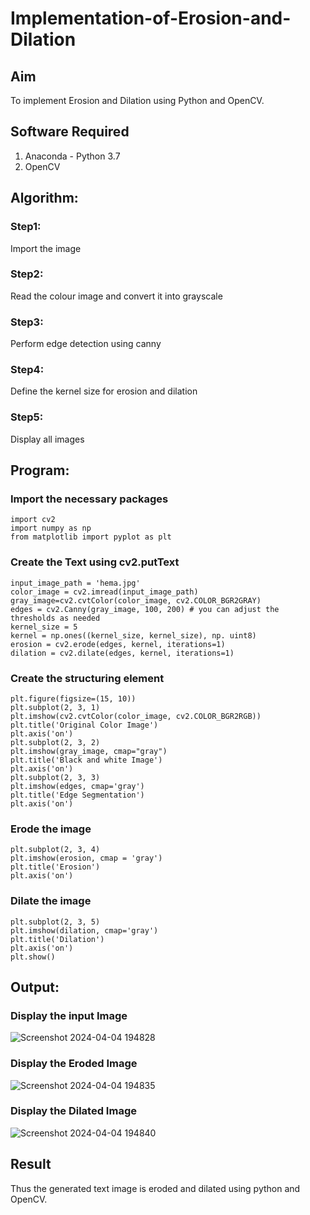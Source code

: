 # Implementation-of-Erosion-and-Dilation
## Aim
To implement Erosion and Dilation using Python and OpenCV.
## Software Required
1. Anaconda - Python 3.7
2. OpenCV
## Algorithm:
### Step1:
Import the image

### Step2:
Read the colour image and convert it into grayscale

### Step3:
Perform edge detection using canny

### Step4:
Define the kernel size for erosion and dilation

### Step5:
Display all images

## Program:

### Import the necessary packages
```
import cv2
import numpy as np
from matplotlib import pyplot as plt
```
### Create the Text using cv2.putText
```
input_image_path = 'hema.jpg'
color_image = cv2.imread(input_image_path)
gray_image=cv2.cvtColor(color_image, cv2.COLOR_BGR2GRAY)
edges = cv2.Canny(gray_image, 100, 200) # you can adjust the thresholds as needed
kernel_size = 5
kernel = np.ones((kernel_size, kernel_size), np. uint8)
erosion = cv2.erode(edges, kernel, iterations=1)
dilation = cv2.dilate(edges, kernel, iterations=1)
```
### Create the structuring element
```
plt.figure(figsize=(15, 10))
plt.subplot(2, 3, 1)
plt.imshow(cv2.cvtColor(color_image, cv2.COLOR_BGR2RGB))
plt.title('Original Color Image')
plt.axis('on')
plt.subplot(2, 3, 2)
plt.imshow(gray_image, cmap="gray")
plt.title('Black and white Image')
plt.axis('on')
plt.subplot(2, 3, 3)
plt.imshow(edges, cmap='gray')
plt.title('Edge Segmentation')
plt.axis('on')
```
### Erode the image
```
plt.subplot(2, 3, 4)
plt.imshow(erosion, cmap = 'gray')
plt.title('Erosion')
plt.axis('on')
```
### Dilate the image
```
plt.subplot(2, 3, 5)
plt.imshow(dilation, cmap='gray')
plt.title('Dilation')
plt.axis('on')
plt.show()

```
## Output:

### Display the input Image

![Screenshot 2024-04-04 194828](https://github.com/Hemasonica774/erosion-dilation/assets/118361409/f0fc23dc-50ab-4f5f-b9c5-e028e2973c18)

### Display the Eroded Image

![Screenshot 2024-04-04 194835](https://github.com/Hemasonica774/erosion-dilation/assets/118361409/4d39a760-dcd1-4c26-b7de-dfdde3e73568)

### Display the Dilated Image

![Screenshot 2024-04-04 194840](https://github.com/Hemasonica774/erosion-dilation/assets/118361409/40d1612e-f5ff-4760-9e1a-e3efeb1e9406)

## Result
Thus the generated text image is eroded and dilated using python and OpenCV.
